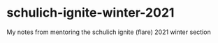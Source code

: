 # schulich-ignite-winter-2021
My notes from mentoring the schulich ignite (flare) 2021 winter section
